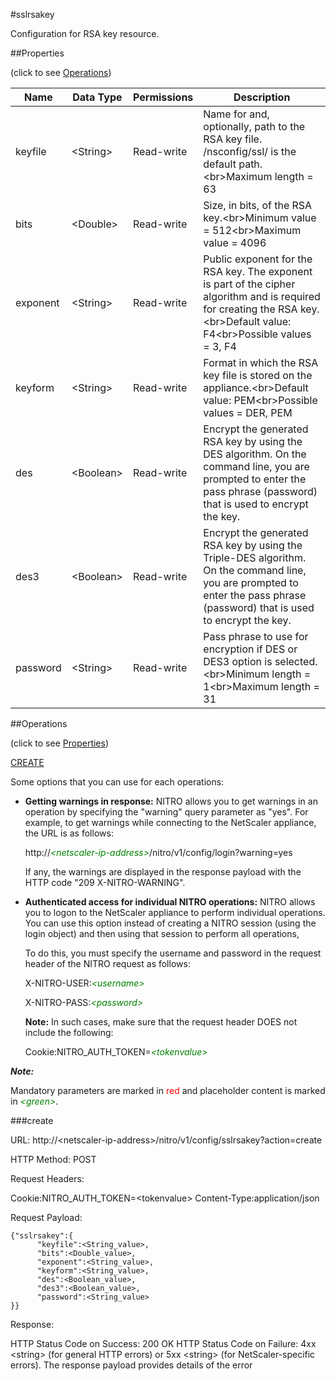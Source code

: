 #sslrsakey

Configuration for RSA key resource.


##Properties 
<span>(click to see [Operations](#operations))</span>


<table><thead><tr><th>Name</th><th> Data Type</th><th> Permissions</th><th>Description</th></tr></thead><tbody><tr><td>keyfile</td><td>&lt;String></td><td>Read-write</td><td>Name for and, optionally, path to the RSA key file. /nsconfig/ssl/ is the default path.&lt;br>Maximum length = 63</td><tr><tr><td>bits</td><td>&lt;Double></td><td>Read-write</td><td>Size, in bits, of the RSA key.&lt;br>Minimum value = 512&lt;br>Maximum value = 4096</td><tr><tr><td>exponent</td><td>&lt;String></td><td>Read-write</td><td>Public exponent for the RSA key. The exponent is part of the cipher algorithm and is required for creating the RSA key.&lt;br>Default value: F4&lt;br>Possible values = 3, F4</td><tr><tr><td>keyform</td><td>&lt;String></td><td>Read-write</td><td>Format in which the RSA key file is stored on the appliance.&lt;br>Default value: PEM&lt;br>Possible values = DER, PEM</td><tr><tr><td>des</td><td>&lt;Boolean></td><td>Read-write</td><td>Encrypt the generated RSA key by using the DES algorithm. On the command line, you are prompted to enter the pass phrase (password) that is used to encrypt the key.</td><tr><tr><td>des3</td><td>&lt;Boolean></td><td>Read-write</td><td>Encrypt the generated RSA key by using the Triple-DES algorithm. On the command line, you are prompted to enter the pass phrase (password) that is used to encrypt the key.</td><tr><tr><td>password</td><td>&lt;String></td><td>Read-write</td><td>Pass phrase to use for encryption if DES or DES3 option is selected.&lt;br>Minimum length = 1&lt;br>Maximum length = 31</td><tr></tbody></table>
##Operations 
<span>(click to see [Properties](#properties))</span>


[CREATE](#create)


Some options that you can use for each operations:
<ul><li><p><b>Getting warnings in response:</b> NITRO allows you to get warnings in an operation by specifying the "warning" query parameter as "yes". For example, to get warnings while connecting to the NetScaler appliance, the URL is as follows:</p><p>http://<span style="color:green;font-style:italic;">&lt;netscaler-ip-address&gt;</span>/nitro/v1/config/login?warning=yes</p><p>If any, the warnings are displayed in the response payload with the HTTP code "209 X-NITRO-WARNING".</p></li><li><p><b>Authenticated access for individual NITRO operations:</b> NITRO allows you to logon to the NetScaler appliance to perform individual operations. You can use this option instead of creating a NITRO session (using the login object) and then using that session to perform all operations,</p><p>To do this, you must specify the username and password in the request header of the NITRO request as follows:</p><p>X-NITRO-USER:<span style="color:green;font-style:italic;">&lt;username&gt;</span></p><p>X-NITRO-PASS:<span style="color:green;font-style:italic;">&lt;password&gt;</span></p><p><b>Note:</b> In such cases, make sure that the request header DOES not include the following:</p><p>Cookie:NITRO_AUTH_TOKEN=<span style="color:green;font-style:italic;">&lt;tokenvalue&gt;</span></p></li></ul>



***Note:*** 
Mandatory parameters are marked in <span style="color:#FF0000;">red</span> and placeholder content is marked in <span style="color:green;font-style:italic">&lt;green&gt;</span>.

###create



URL: http://&lt;netscaler-ip-address&gt;/nitro/v1/config/sslrsakey?action=create
HTTP Method: POST
Request Headers:

Cookie:NITRO_AUTH_TOKEN=&lt;tokenvalue&gt;Content-Type:application/json

Request Payload: ```{"sslrsakey":{      "keyfile":<String_value>,      "bits":<Double_value>,      "exponent":<String_value>,      "keyform":<String_value>,      "des":<Boolean_value>,      "des3":<Boolean_value>,      "password":<String_value>}}```
Response:
HTTP Status Code on Success: 200 OKHTTP Status Code on Failure: 4xx &lt;string&gt; (for general HTTP errors) or 5xx &lt;string&gt; (for NetScaler-specific errors). The response payload provides details of the error


